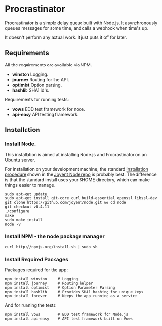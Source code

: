 Procrastinator
======================

Procrastinator is a simple delay queue built with Node.js. It asynchronously queues
messages for some time, and calls a webhook when time's up. 

It doesn't perform any actual work. It just puts it off for later.


## Requirements

All the requirements are available via NPM.

- **winston**  Logging.
- **journey**  Routing for the API.
- **optimist** Option parsing.
- **hashlib**  SHA1 id's.

Requirements for running tests:

- **vows**     BDD test framework for node.
- **api-easy** API testing framework.


## Installation


### Install Node.

This installation is aimed at installing Node.js and Procrastinator on an Ubuntu server.

For installation on your development machine, the standard [installation procedure](https://github.com/joyent/node/wiki/Installation)
shown in the [Joyent Node repo](https://github.com/joyent/node/) is probably best. The difference is that the standard install
uses your $HOME directory, which can make things easier to manage.

    sudo apt-get update
    sudo apt-get install git-core curl build-essential openssl libssl-dev
    git clone https://github.com/joyent/node.git && cd node
    git checkout v0.4.11
    ./configure
    make
    sudo make install
    node -v

### Install NPM - the node package manager

    curl http://npmjs.org/install.sh | sudo sh

### Install Required Packages

Packages required for the app:

    npm install winston     # Logging
    npm install journey     # Routing helper
    npm install optimist    # Option Parameter Parsing
    npm install hashlib     # Provides SHA1 hashing for unique keys
    npm install forever     # Keeps the app running as a service

And for running the tests:

    npm install vows        # BDD test framework for Node.js
    npm install api-easy    # API test framework built on Vows





